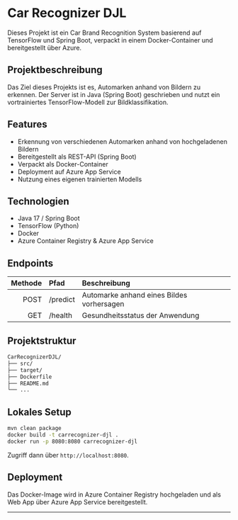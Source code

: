 # Car Recognizer DJL

Dieses Projekt ist ein Car Brand Recognition System basierend auf TensorFlow und Spring Boot, verpackt in einem Docker-Container und bereitgestellt über Azure.

## Projektbeschreibung

Das Ziel dieses Projekts ist es, Automarken anhand von Bildern zu erkennen. Der Server ist in Java (Spring Boot) geschrieben und nutzt ein vortrainiertes TensorFlow-Modell zur Bildklassifikation.

## Features

- Erkennung von verschiedenen Automarken anhand von hochgeladenen Bildern
- Bereitgestellt als REST-API (Spring Boot)
- Verpackt als Docker-Container
- Deployment auf Azure App Service
- Nutzung eines eigenen trainierten Modells

## Technologien

- Java 17 / Spring Boot
- TensorFlow (Python)
- Docker
- Azure Container Registry & Azure App Service

## Endpoints

| Methode | Pfad         | Beschreibung                         |
|--------:|:-------------|:--------------------------------------|
| POST    | /predict     | Automarke anhand eines Bildes vorhersagen |
| GET     | /health      | Gesundheitsstatus der Anwendung      |

## Projektstruktur

```bash
CarRecognizerDJL/
├── src/
├── target/
├── Dockerfile
├── README.md
└── ...
```

## Lokales Setup

```bash
mvn clean package
docker build -t carrecognizer-djl .
docker run -p 8080:8080 carrecognizer-djl
```

Zugriff dann über `http://localhost:8080`.

## Deployment

Das Docker-Image wird in Azure Container Registry hochgeladen und als Web App über Azure App Service bereitgestellt.

---

